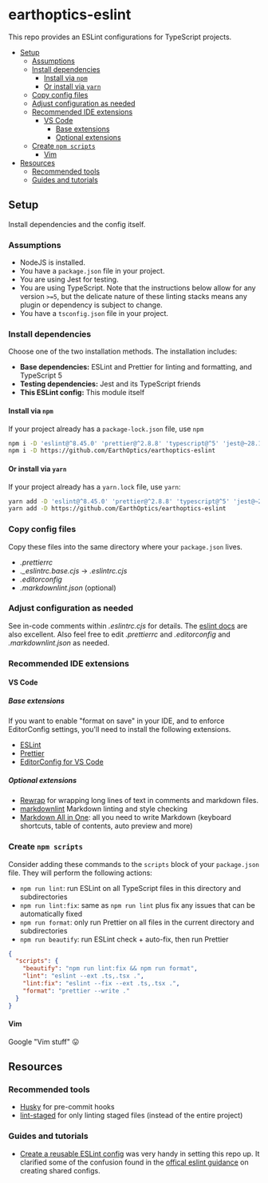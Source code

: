# earthoptics-eslint

This repo provides an ESLint configurations for TypeScript projects.

- [Setup](#setup)
  - [Assumptions](#assumptions)
  - [Install dependencies](#install-dependencies)
    - [Install via `npm`](#install-via-npm)
    - [Or install via `yarn`](#or-install-via-yarn)
  - [Copy config files](#copy-config-files)
  - [Adjust configuration as needed](#adjust-configuration-as-needed)
  - [Recommended IDE extensions](#recommended-ide-extensions)
    - [VS Code](#vs-code)
      - [Base extensions](#base-extensions)
      - [Optional extensions](#optional-extensions)
  - [Create `npm scripts`](#create-npm-scripts)
    - [Vim](#vim)
- [Resources](#resources)
  - [Recommended tools](#recommended-tools)
  - [Guides and tutorials](#guides-and-tutorials)

## Setup

Install dependencies and the config itself.

### Assumptions

- NodeJS is installed.
- You have a `package.json` file in your project.
- You are using Jest for testing.
- You are using TypeScript. Note that the instructions below allow for any version `>=5`, but the
  delicate nature of these linting stacks means any plugin or dependency is subject to change.
- You have a `tsconfig.json` file in your project.

### Install dependencies

Choose one of the two installation methods. The installation includes:

- **Base dependencies:** ESLint and Prettier for linting and formatting, and TypeScript 5
- **Testing dependencies:** Jest and its TypeScript friends
- **This ESLint config:** This module itself

#### Install via `npm`

If your project already has a `package-lock.json` file, use `npm`

```sh
npm i -D 'eslint@^8.45.0' 'prettier@^2.8.8' 'typescript@^5' 'jest@~28.1.3' '@types/jest@~28.1.3' 'ts-jest@^28'
npm i -D https://github.com/EarthOptics/earthoptics-eslint
```

#### Or install via `yarn`

If your project already has a `yarn.lock` file, use `yarn`:

```sh
yarn add -D 'eslint@^8.45.0' 'prettier@^2.8.8' 'typescript@^5' 'jest@~28.1.3' '@types/jest@~28.1.3' 'ts-jest@^28'
yarn add -D https://github.com/EarthOptics/earthoptics-eslint
```

### Copy config files

Copy these files into the same directory where your `package.json` lives.

- _.prettierrc_
- _.\_eslintrc.base.cjs_ -> _.eslintrc.cjs_
- _.editorconfig_
- _.markdownlint.json_ (optional)

### Adjust configuration as needed

See in-code comments within _.eslintrc.cjs_ for details. The [eslint
docs](https://eslint.org/docs/latest/) are also excellent. Also feel free to edit _.prettierrc_ and
_.editorconfig_ and _.markdownlint.json_ as needed.

### Recommended IDE extensions

#### VS Code

##### Base extensions

If you want to enable "format on save" in your IDE, and to enforce EditorConfig settings, you'll
need to install the following extensions.

- [ESLint](https://marketplace.visualstudio.com/items?itemName=dbaeumer.vscode-eslint)
- [Prettier](https://marketplace.visualstudio.com/items?itemName=esbenp.prettier-vscode)
- [EditorConfig for VS Code](https://marketplace.visualstudio.com/items?itemName=EditorConfig.EditorConfig)

##### Optional extensions

- [Rewrap](https://marketplace.visualstudio.com/items?itemName=stkb.rewrap) for wrapping long lines
  of text in comments and markdown files.
- [markdownlint](https://marketplace.visualstudio.com/items?itemName=DavidAnson.vscode-markdownlint)
  Markdown linting and style checking
- [Markdown
  All in One](https://marketplace.visualstudio.com/items?itemName=yzhang.markdown-all-in-one): all
  you need to write Markdown (keyboard shortcuts, table of contents, auto preview and more)

### Create `npm scripts`

Consider adding these commands to the `scripts` block of your `package.json` file. They will perform
the following actions:

- `npm run lint`: run ESLint on all TypeScript files in this directory and subdirectories
- `npm run lint:fix`: same as `npm run lint` plus fix any issues that can be automatically fixed
- `npm run format`: only run Prettier on all files in the current directory and subdirectories
- `npm run beautify`: run ESLint check + auto-fix, then run Prettier

```json
{
  "scripts": {
    "beautify": "npm run lint:fix && npm run format",
    "lint": "eslint --ext .ts,.tsx .",
    "lint:fix": "eslint --fix --ext .ts,.tsx .",
    "format": "prettier --write ."
  }
}
```

#### Vim

Google "Vim stuff" 😛

## Resources

### Recommended tools

- [Husky](https://typicode.github.io/husky/) for pre-commit hooks
- [lint-staged](https://github.com/okonet/lint-staged) for only linting staged files (instead of the
  entire project)

### Guides and tutorials

- [Create a reusable ESLint config](https://codinglicks.com/blog/create-a-reusable-eslint-config/)
  was very handy in setting this repo up. It clarified some of the confusion found in the [offical
  eslint guidance](https://eslint.org/docs/latest/extend/shareable-configs) on creating shared
  configs.
